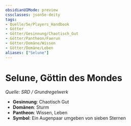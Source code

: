 ```yaml
---
obsidianUIMode: preview
cssclasses: json5e-deity
tags:
- Quelle/5e/Players_Handbook
- Götter
- Götter/Gesinnung/Chaotisch_Gut
- Götter/Pantheon/Faerun
- Götter/Domäne/Wissen
- Götter/Domäne/Leben
aliases: ["Selune"]
---
```

# Selune, Göttin des Mondes
*Quelle: SRD / Grundregelwerk* 

- **Gesinnung**: Chaotisch Gut
- **Domänen**: Sturm
- **Pantheon**: Wissen, Leben
- **Symbol**: Ein Augenpaar umgeben von sieben Sternen